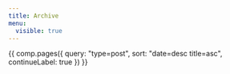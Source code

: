 ```yaml
---
title: Archive
menu:
  visible: true
---
```


{{ comp.pages({ query: "type=post", sort: "date=desc title=asc", continueLabel: true }) }}
